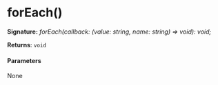 # forEach()





**Signature:** _forEach(callback: (value: string, name: string) => void): void;_

**Returns**: `void`





#### Parameters
None


